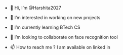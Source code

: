 - 👋 Hi, I’m @Harshita2027
- 👀 I’m interested in working on new projects
- 🌱 I’m currently learning BTech CS
  
- 💞️ I’m looking to collaborate on face recognition tool 
- 📫 How to reach me ?
I am available on linked in 
<!---
Harshita2027/Harshita2027 is a ✨ special ✨ repository because its `README.md` (this file) appears on your GitHub profile.
You can click the Preview link to take a look at your changes.
--->
